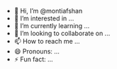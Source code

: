 - 👋 Hi, I’m @montiafshan
- 👀 I’m interested in ...
- 🌱 I’m currently learning ...
- 💞️ I’m looking to collaborate on ...
- 📫 How to reach me ...
- 😄 Pronouns: ...
- ⚡ Fun fact: ...

<!---
montiafshan/montiafshan is a ✨ special ✨ repository because its `README.md` (this file) appears on your GitHub profile.
You can click the Preview link to take a look at your changes.
--->
